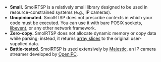  - **Small.** SmolRTSP is a relatively small library designed to be used in resource-constrained systems (e.g., IP cameras).
 - **Unopinionated.** SmolRTSP does not prescribe contexts in which your code must be executed. You can use it with bare POSIX sockets, [libevent], or any other network framework.
 - **Zero-copy.** SmolRTSP does not allocate dynamic memory or copy data while parsing; instead, it returns [array slices] to the original user-supplied data.
 - **Battle-tested.** SmolRTSP is used extensively by [Majestic], an IP camera streamer developed by [OpenIPC].

[libevent]: https://libevent.org/
[array slices]: https://github.com/Hirrolot/slice99
[Majestic]: https://openipc.github.io/wiki/en/majestic-streamer.html
[OpenIPC]: https://openipc.org/

